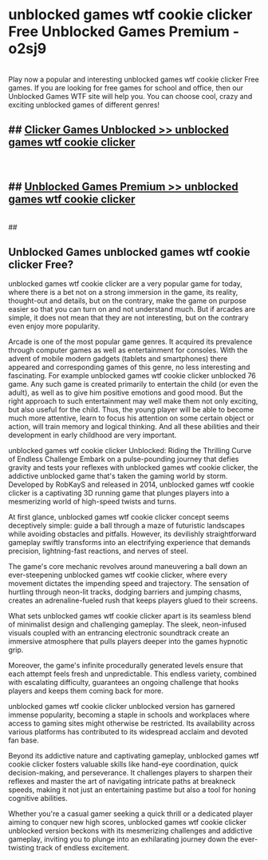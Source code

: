 # unblocked games wtf cookie clicker Free Unblocked Games Premium - o2sj9 <br>
<br>
Play now a popular and interesting unblocked games wtf cookie clicker Free games. If you are looking for free games for school and office, then our Unblocked Games WTF site will help you. You can choose cool, crazy and exciting unblocked games of different genres!


## ##  [Clicker Games Unblocked >> unblocked games wtf cookie clicker](http://freeplayer.one?title=unblocked_games_wtf_cookie_clicker&ref=M1)
  <br>

##  ## [Unblocked Games Premium >> unblocked games wtf cookie clicker](http://freeplayer.one?title=unblocked_games_wtf_cookie_clicker&ref=M1)
  <br>
  ##



## Unblocked Games unblocked games wtf cookie clicker Free?

unblocked games wtf cookie clicker are a very popular game for today, where there is a bet not on a strong immersion in the game, its reality, thought-out and details, but on the contrary, make the game on purpose easier so that you can turn on and not understand much. But if arcades are simple, it does not mean that they are not interesting, but on the contrary even enjoy more popularity.

Arcade is one of the most popular game genres. It acquired its prevalence through computer games as well as entertainment for consoles. With the advent of mobile modern gadgets (tablets and smartphones) there appeared and corresponding games of this genre, no less interesting and fascinating. For example unblocked games wtf cookie clicker unblocked 76 game. Any such game is created primarily to entertain the child (or even the adult), as well as to give him positive emotions and good mood. But the right approach to such entertainment may well make them not only exciting, but also useful for the child. Thus, the young player will be able to become much more attentive, learn to focus his attention on some certain object or action, will train memory and logical thinking. And all these abilities and their development in early childhood are very important.

unblocked games wtf cookie clicker Unblocked: Riding the Thrilling Curve of Endless Challenge
Embark on a pulse-pounding journey that defies gravity and tests your reflexes with unblocked games wtf cookie clicker, the addictive unblocked game that's taken the gaming world by storm. Developed by RobKayS and released in 2014, unblocked games wtf cookie clicker is a captivating 3D running game that plunges players into a mesmerizing world of high-speed twists and turns.

At first glance, unblocked games wtf cookie clicker concept seems deceptively simple: guide a ball through a maze of futuristic landscapes while avoiding obstacles and pitfalls. However, its devilishly straightforward gameplay swiftly transforms into an electrifying experience that demands precision, lightning-fast reactions, and nerves of steel.

The game's core mechanic revolves around maneuvering a ball down an ever-steepening unblocked games wtf cookie clicker, where every movement dictates the impending speed and trajectory. The sensation of hurtling through neon-lit tracks, dodging barriers and jumping chasms, creates an adrenaline-fueled rush that keeps players glued to their screens.

What sets unblocked games wtf cookie clicker apart is its seamless blend of minimalist design and challenging gameplay. The sleek, neon-infused visuals coupled with an entrancing electronic soundtrack create an immersive atmosphere that pulls players deeper into the games hypnotic grip.

Moreover, the game's infinite procedurally generated levels ensure that each attempt feels fresh and unpredictable. This endless variety, combined with escalating difficulty, guarantees an ongoing challenge that hooks players and keeps them coming back for more.

unblocked games wtf cookie clicker unblocked version has garnered immense popularity, becoming a staple in schools and workplaces where access to gaming sites might otherwise be restricted. Its availability across various platforms has contributed to its widespread acclaim and devoted fan base.

Beyond its addictive nature and captivating gameplay, unblocked games wtf cookie clicker fosters valuable skills like hand-eye coordination, quick decision-making, and perseverance. It challenges players to sharpen their reflexes and master the art of navigating intricate paths at breakneck speeds, making it not just an entertaining pastime but also a tool for honing cognitive abilities.

Whether you're a casual gamer seeking a quick thrill or a dedicated player aiming to conquer new high scores, unblocked games wtf cookie clicker unblocked version beckons with its mesmerizing challenges and addictive gameplay, inviting you to plunge into an exhilarating journey down the ever-twisting track of endless excitement.